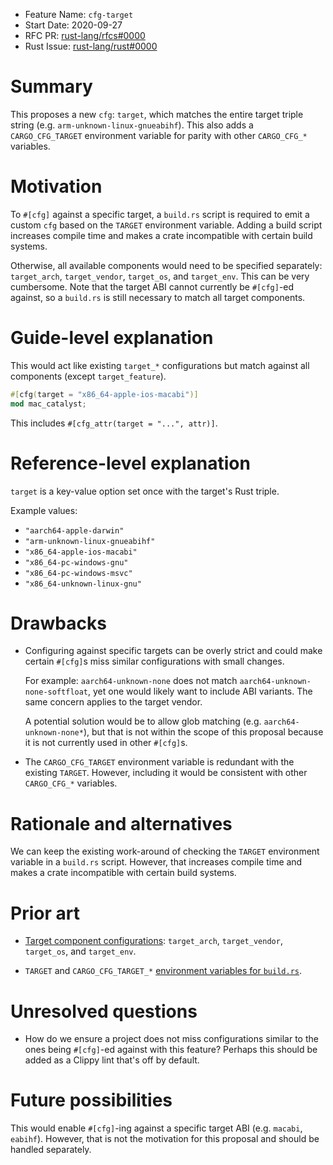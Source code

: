- Feature Name: `cfg-target`
- Start Date: 2020-09-27
- RFC PR: [rust-lang/rfcs#0000](https://github.com/rust-lang/rfcs/pull/0000)
- Rust Issue: [rust-lang/rust#0000](https://github.com/rust-lang/rust/issues/0000)

# Summary
[summary]: #summary

This proposes a new `cfg`: `target`, which matches the entire target triple
string (e.g. `arm-unknown-linux-gnueabihf`). This also adds a `CARGO_CFG_TARGET`
environment variable for parity with other `CARGO_CFG_*` variables.

# Motivation
[motivation]: #motivation

To `#[cfg]` against a specific target, a `build.rs` script is required to emit a
custom `cfg` based on the `TARGET` environment variable. Adding a build script
increases compile time and makes a crate incompatible with certain build
systems.

Otherwise, all available components would need to be specified separately:
`target_arch`, `target_vendor`, `target_os`, and `target_env`. This can be very
cumbersome. Note that the target ABI cannot currently be `#[cfg]`-ed against, so
a `build.rs` is still necessary to match all target components.

# Guide-level explanation
[guide-level-explanation]: #guide-level-explanation

This would act like existing `target_*` configurations but match against all
components (except `target_feature`).

```rust
#[cfg(target = "x86_64-apple-ios-macabi")]
mod mac_catalyst;
```

This includes `#[cfg_attr(target = "...", attr)]`.

# Reference-level explanation
[reference-level-explanation]: #reference-level-explanation

`target` is a key-value option set once with the target's Rust triple.

Example values:

- `"aarch64-apple-darwin"`
- `"arm-unknown-linux-gnueabihf"`
- `"x86_64-apple-ios-macabi"`
- `"x86_64-pc-windows-gnu"`
- `"x86_64-pc-windows-msvc"`
- `"x86_64-unknown-linux-gnu"`

# Drawbacks
[drawbacks]: #drawbacks

- Configuring against specific targets can be overly strict and could make
  certain `#[cfg]`s miss similar configurations with small changes.

  For example: `aarch64-unknown-none` does not match
  `aarch64-unknown-none-softfloat`, yet one would likely want to include ABI
  variants. The same concern applies to the target vendor.

  A potential solution would be to allow glob matching (e.g.
  `aarch64-unknown-none*`), but that is not within the scope of this proposal
  because it is not currently used in other `#[cfg]`s.

- The `CARGO_CFG_TARGET` environment variable is redundant with the existing
  `TARGET`. However, including it would be consistent with other `CARGO_CFG_*`
  variables.

# Rationale and alternatives
[rationale-and-alternatives]: #rationale-and-alternatives

We can keep the existing work-around of checking the `TARGET` environment
variable in a `build.rs` script. However, that increases compile time and makes
a crate incompatible with certain build systems.

# Prior art
[prior-art]: #prior-art

- [Target component configurations](https://doc.rust-lang.org/reference/conditional-compilation.html#set-configuration-options):
  `target_arch`, `target_vendor`, `target_os`, and `target_env`.

- `TARGET` and `CARGO_CFG_TARGET_*`
  [environment variables for `build.rs`](https://doc.rust-lang.org/cargo/reference/environment-variables.html#environment-variables-cargo-sets-for-build-scripts).

# Unresolved questions
[unresolved-questions]: #unresolved-questions

- How do we ensure a project does not miss configurations similar to the ones
  being `#[cfg]`-ed against with this feature? Perhaps this should be added as a
  Clippy lint that's off by default.

# Future possibilities
[future-possibilities]: #future-possibilities

This would enable `#[cfg]`-ing against a specific target ABI (e.g. `macabi`,
`eabihf`). However, that is not the motivation for this proposal and should be
handled separately.
